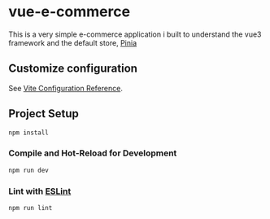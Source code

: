 # vue-e-commerce

This is a very simple e-commerce application i built to understand the vue3 framework and the default store, [Pinia](https://pinia.vuejs.org/)

## Customize configuration

See [Vite Configuration Reference](https://vitejs.dev/config/).

## Project Setup

```sh
npm install
```

### Compile and Hot-Reload for Development

```sh
npm run dev
```

### Lint with [ESLint](https://eslint.org/)

```sh
npm run lint
```
